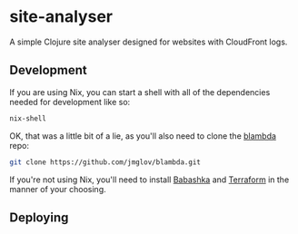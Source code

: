 # site-analyser

A simple Clojure site analyser designed for websites with CloudFront logs.

## Development

If you are using Nix, you can start a shell with all of the dependencies needed
for development like so:

``` sh
nix-shell
```

OK, that was a little bit of a lie, as you'll also need to clone the
[blambda](https://github.com/jmglov/blambda) repo:

``` sh
git clone https://github.com/jmglov/blambda.git
```

If you're not using Nix, you'll need to install
[Babashka](https://babashka.org/) and [Terraform](https://www.terraform.io/) in
the manner of your choosing.

## Deploying

